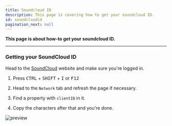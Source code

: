 ```yaml
---
title: Soundcloud ID
description: This page is covering how to get your soundcloud ID.
id: soundcloudid
pagination_next: null
---
```


**This page is about how-to get your soundcloud ID.**

---

### Getting your SoundCloud ID

Head to the [SoundCloud](https://soundcloud.com/) website and make sure you're logged in.

1. Press <kbd>CTRL</kbd> + <kbd>SHIFT</kbd> + <kbd>I</kbd> or <kbd>F12</kbd>

2. Head to the `Network` tab and refresh the page if necessary.

3. Find a property with `clientID` in it.

4. Copy the characters after that and you're done.

![preview](https://cdn.discordapp.com/attachments/1082168708866244648/1089057487690399856/wNZ1ZwP2xFAEAAAAABJRU5ErkJggg.png)